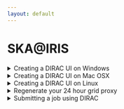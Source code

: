```yaml
---
layout: default
---
```


# SKA@IRIS

<details>
  <summary markdown="span"> Creating a DIRAC UI on Windows</summary>
 
  Ha ha ha ha ha ha ha ha ha (etc.)
  
</details>

<details>
  <summary markdown="span"> Creating a DIRAC UI on Mac OSX</summary>
 
  Once you have created a Linux virtual machine you should ssh into it and follow the steps below for creating a DIRAC UI on a Linux machine.
</details>

<details>
  <summary markdown="span"> Creating a DIRAC UI on Linux</summary>
 
  There are three steps to making your own machine a DIRAC UI. You only ever need to do this once.
  
  * The first step is to activate your grid certificate and obtain a grid key: 
  
  ```bash
  ./runMeForCertAndKey /path/to/mycert.p12
  ```
  The script will ask you for your password **four times**. Yes, you read that correctly, *four times*. It will create a directory called <code>.globus</code> and put its outputs in there.

  * The second step is to install DIRAC:

  ```bash
  ./InstallDirac.sh
  ```

  * Finally you need to source the DIRAC init scripts:

  ```bash
  source ./dirac_ui/bashrc
  ```
You can then copy the contents of the DIRAC UI .bashrc into the .bashrc in your home area so that it is automatically called every time you log in or open a new terminal.

</details>

<details>
  <summary markdown="span"> Regenerate your 24 hour grid proxy</summary>
 
  ```bash
  ./SetGridProxy
  ```
</details>

<details>
  <summary markdown="span"> Submitting a job using DIRAC </summary>
 
  <details>
    <summary markdown="span"> <code>eMERLIN-CP-jobsubmit</code> </summary>
  
      ```python
      #!/usr/bin/env python
      #
      # Template for submitting lots of jobs to GridPP DIRAC or LHCb DIRAC
      # Lots of inline comments. Please edit to suit your situation.
      #
      # This script uses DIRAC parametric jobs:
      #  https://github.com/DIRACGrid/DIRAC/wiki/JobManagementAdvanced

      import sys
      import time

      from DIRAC.Core.Base import Script
      Script.parseCommandLine()

      from DIRAC.Core.Security.ProxyInfo import getProxyInfo
      from DIRAC.Interfaces.API.Dirac import Dirac

      # We construct the DIRAC Job Description Language as string in jdl:
      jdl = ''

      # Something descriptive for the name! Like 'FastRawMerging'.
      jdl += 'JobName = "eMERLIN_CP_IRIS_test";\n'

      # One job will be created for each parameter in the list
      #jdl += "Parameters = 10;\n"
      #jdl += "ParameterStart=1;\n"
      #jdl += "ParameterStep=1;\n"

      # Run the job at Manchester
      jdl += 'Site = "LCG.UKI-NORTHGRID-MAN-HEP.uk";\n'       # in GridPP DIRAC
      jdl += 'OutputSE = "UKI-NORTHGRID-MAN-HEP-disk";\n'
      #jdl += 'Tags = "8Processors";\n'
      jdl += 'Tags = "nordugrid-Condor-himem";\n'
      #jdl += 'GridCE = "ce01.tier2.hep.manchester.ac.uk";\n' # IRIS
      #jdl += 'GridCE = "vm3.tier2.hep.manchester.ac.uk";\n'

      #jdl += 'Site = "LCG.Manchester.uk";\n'                 # in LHCb DIRAC
      #jdl += 'Site = "VAC.UKI-NORTHGRID-MAN-HEP.uk";\n'      # in GridPP DIRAC
      #jdl += 'Site = "VAC.Manchester.uk";\n'                 # in LHCb DIRAC

      # Run the job at SARA
      #jdl += 'Site = "LCG.SARA-MATRIX.nl";\n'                 # in SARA DIRAC
      #jdl += 'SmpGranularity = 4;\n'
      #jdl += 'CPUNumber = 4;\n'
      #jdl += 'OutputSE = "SARA-MATRIX-disk";\n'

      # Run the job at wherever
      #jdl += 'Site = "LCG.UKI-SOUTHGRID-OX-HEP.uk";\n'      # in GridPP DIRAC
      #jdl += 'OutputSE = "UKI-SOUTHGRID-OX-HEP-disk";\n'
      #jdl += 'Tags = "8Processors";\n'

      # Allows job to run on local queues (must correspond to tags in DIRAC CS!)
      # jdl += 'Tags = "manchester";\n'
      jdl += 'Platform = "EL7";\n'

      # The script you want to run.
      jdl += 'Executable = "eMERLIN_CP_IRIS_test.sh";\n'

      # tarJob.sh will be run with these command line arguments
      # %n is a counter increasing by one for each job in the list
      # %s is the parameter taken from the list given in Parameters = { ... }
      # %j is the unique DIRAC Job ID number
      # something is just a value to show you can add other things too
      jdl += 'Arguments = "%n %s %j something";\n'

      # Send the script you want to run (in this directory where you run man-job-submit
      # or give the full path to it)
      jdl += """InputSandbox = { "eMERLIN_CP_IRIS_test.sh", "runjupyter_eMERLIN_CP.sh", "inputs.txt", "LFN:/skatelescope.eu/user/r/rachael.ainsworth/notebook_test/jupyter-casa.simg", "LFN:/skatelescope.eu/user/r/rachael.ainsworth/eMERLIN_CP_IRIS_test/CASA_eMERLIN_pipeline.tar.gz",
      "LFN:/skatelescope.eu/user/r/rachael.ainsworth/eMERLIN_CP_IRIS_test/eMERLIN_CASA_Pipeline_clean.ipynb", "LFN:/skatelescope.eu/user/r/rachael.ainsworth/eMERLIN_CP_IRIS_test/3C277.1_eMERLIN.tar.gz"};\n"""

      # Tell DIRAC where to get your big input data files from
      # %s is the parameter taken from the list given in Parameters = { ... }
      #jdl += 'InputData = "LFN:/skatelescope.eu/user/r/rachael.ainsworth/notebook_test/3C277.1.MULTTB";\n'

      # Direct stdout and stderr to files
      jdl += 'StdOutput = "StdOut";\n';
      jdl += 'StdError = "StdErr";\n';

      # Small files can be put in the output sandbox
      jdl += 'OutputSandbox = {"StdOut", "StdErr"};\n'

      # Files to be saved to your grid storage area in case they are large
      # %j is the unique DIRAC Job ID number.
      # DIRAC looks for this output file in the working directory.
      jdl += 'OutputData = "LFN:/skatelescope.eu/user/r/rachael.ainsworth/eMERLIN_CP_IRIS_test/eMERLIN_CP_IRIS_test_output_%j.tar";\n'

      # Give the OutputSE too if using OutputData:
      # jdl += 'OutputSE = "UKI-NORTHGRID-MAN-HEP-disk";\n'   # storage in GridPP DIRAC
      # jdl += 'OutputSE = "CERN-USER";\n'                    # storage in LHCb DIRAC

      # Tell DIRAC how many seconds your job might run for
      jdl += 'MaxCPUTime = 1000;\n'

      # Create a unique Job Group for this set of jobs
      try:
        diracUsername = getProxyInfo()['Value']['username']
      except:
        print 'Failed to get DIRAC username. No proxy set up?'
        sys.exit(1)

      jobGroup = diracUsername + time.strftime('.%Y%m%d%H%M%S')
      jdl += 'JobGroup = "' + jobGroup + '";\n'

      print 'Will submit this DIRAC JDL:'
      print '====='
      print jdl
      print '====='
      print
      # Submit the job(s)
      print 'Attempting to submit job(s) in JobGroup ' + jobGroup
      print
      dirac = Dirac()
      result = dirac.submit(jdl)
      print
      print '====='
      print
      print 'Submission Result: ',result
      print
      print '====='
      print

      if result['OK']:
        print 'Retrieve output with  dirac-wms-job-get-output --JobGroup ' + jobGroup
      else:
        print 'There was a problem submitting your job(s) - see above!!!'
      print
      ```
      
  </details>
  
</details>
